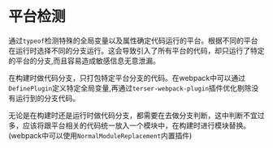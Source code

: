 # 平台检测

通过`typeof`检测特殊的全局变量以及属性确定代码运行的平台。根据不同的平台在运行时选择不同的分支运行。这会导致引入了所有平台的代码，却只运行了特定的平台的分支,而且容易造成敏感信息无意泄漏。

在构建时做代码分支，只打包特定平台分支的代码。在webpack中可以通过`DefinePlugin`定义特定全局变量,再通过`terser-webpack-plugin`插件优化剔除没有运行到的分支代码。

无论是在构建时还是运行时做代码分支，都需要在去做分支判断，这中判断不宜过多，应该将跟平台相关的代码统一放入一个模块中，在构建时进行模块替换。(webpack中可以使用`NormalModuleReplacement`内置插件)